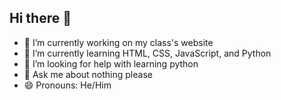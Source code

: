 ## Hi there 👋

- 🔭 I’m currently working on my class's website
- 🌱 I’m currently learning HTML, CSS, JavaScript, and Python
- 🤔 I’m looking for help with learning python
- 💬 Ask me about nothing please
- 😄 Pronouns: He/Him
